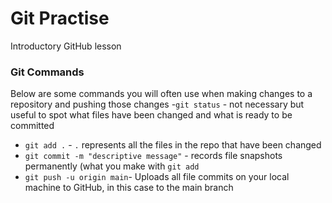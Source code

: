 # Git Practise
Introductory GitHub lesson


### Git Commands
Below are some commands you will often use when making changes to a repository and pushing those changes
-`git status` - not necessary but useful to spot what files have been changed and what is ready to be committed
- `git add .` - `.` represents all the files in the repo that have been changed
- `git commit -m "descriptive message"` - records file snapshots permanently (what you make with `git add` 
- `git push -u origin main`- Uploads all file commits on your local machine to GitHub, in this case to the main branch


